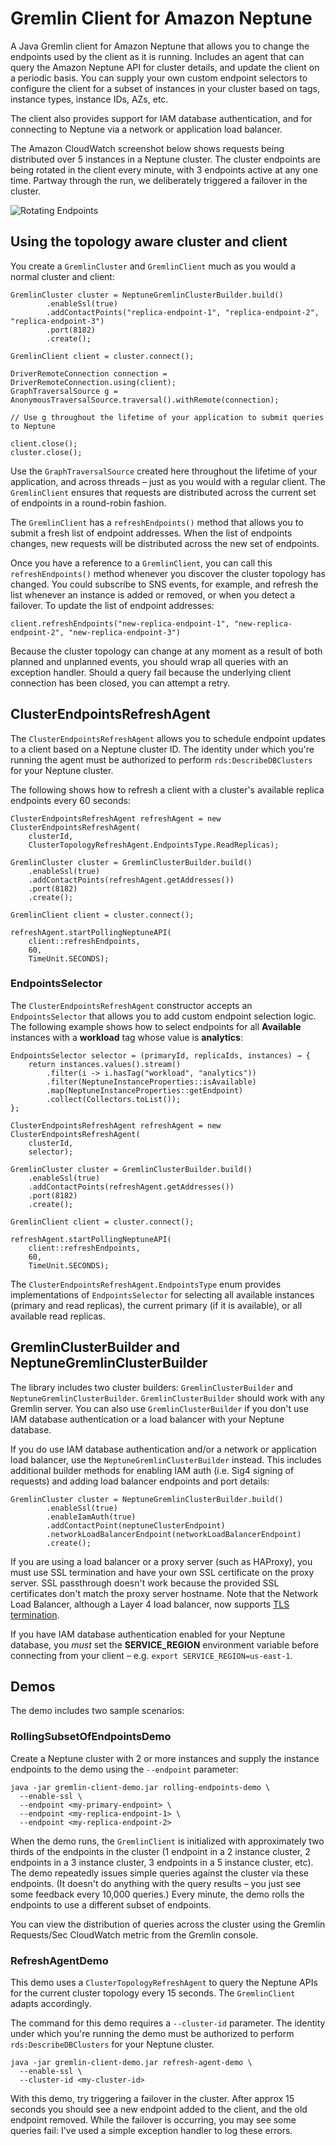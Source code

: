 # Gremlin Client for Amazon Neptune

A Java Gremlin client for Amazon Neptune that allows you to change the endpoints used by the client as it is running. Includes an agent that can query the Amazon Neptune API for cluster details, and update the client on a periodic basis. You can supply your own custom endpoint selectors to configure the client for a subset of instances in your cluster based on tags, instance types, instance IDs, AZs, etc.

The client also provides support for IAM database authentication, and for connecting to Neptune via a network or application load balancer.

The Amazon CloudWatch screenshot below shows requests being distributed over 5 instances in a Neptune cluster. The cluster endpoints are being rotated in the client every minute, with 3 endpoints active at any one time. Partway through the run, we deliberately triggered a failover in the cluster.

![Rotating Endpoints](rotating-endpoints.png)

## Using the topology aware cluster and client
 
You create a `GremlinCluster` and `GremlinClient` much as you would a normal cluster and client:

```
GremlinCluster cluster = NeptuneGremlinClusterBuilder.build()
        .enableSsl(true)
        .addContactPoints("replica-endpoint-1", "replica-endpoint-2", "replica-endpoint-3")
        .port(8182)
        .create();       
 
GremlinClient client = cluster.connect();
 
DriverRemoteConnection connection = DriverRemoteConnection.using(client);
GraphTraversalSource g = AnonymousTraversalSource.traversal().withRemote(connection);
 
// Use g throughout the lifetime of your application to submit queries to Neptune
 
client.close();
cluster.close();
```
 
Use the `GraphTraversalSource` created here throughout the lifetime of your application, and across threads – just as you would with a regular client. The `GremlinClient` ensures that requests are distributed across the current set of endpoints in a round-robin fashion.
 
The `GremlinClient` has a `refreshEndpoints()` method that allows you to submit a fresh list of endpoint addresses. When the list of endpoints changes, new requests will be distributed across the new set of endpoints.
 
Once you have a reference to a `GremlinClient`, you can call this `refreshEndpoints()` method whenever you discover the cluster topology has changed. You could subscribe to SNS events, for example, and refresh the list whenever an instance is added or removed, or when you detect a failover. To update the list of endpoint addresses:
 
```
client.refreshEndpoints("new-replica-endpoint-1", "new-replica-endpoint-2", "new-replica-endpoint-3")
```
 
Because the cluster topology can change at any moment as a result of both planned and unplanned events, you should wrap all queries with an exception handler. Should a query fail because the underlying client connection has been closed, you can attempt a retry.

## ClusterEndpointsRefreshAgent

The `ClusterEndpointsRefreshAgent` allows you to schedule endpoint updates to a client based on a Neptune cluster ID.  The identity under which you're running the agent must be authorized to perform `rds:DescribeDBClusters` for your Neptune cluster.

The following shows how to refresh a client with a cluster's available replica endpoints every 60 seconds:

```
ClusterEndpointsRefreshAgent refreshAgent = new ClusterEndpointsRefreshAgent(
    clusterId,
    ClusterTopologyRefreshAgent.EndpointsType.ReadReplicas);

GremlinCluster cluster = GremlinClusterBuilder.build()
    .enableSsl(true)
    .addContactPoints(refreshAgent.getAddresses())
    .port(8182)
    .create();

GremlinClient client = cluster.connect();

refreshAgent.startPollingNeptuneAPI(
    client::refreshEndpoints,
    60,
    TimeUnit.SECONDS);
```

### EndpointsSelector

The `ClusterEndpointsRefreshAgent` constructor accepts an `EndpointsSelector` that allows you to add custom endpoint selection logic. The following example shows how to select endpoints for all **Available** instances with a **workload** tag whose value is **analytics**:

```
EndpointsSelector selector = (primaryId, replicaIds, instances) → {
    return instances.values().stream()
        .filter(i -> i.hasTag("workload", "analytics"))
        .filter(NeptuneInstanceProperties::isAvailable)
        .map(NeptuneInstanceProperties::getEndpoint)
        .collect(Collectors.toList());
};

ClusterEndpointsRefreshAgent refreshAgent = new ClusterEndpointsRefreshAgent(
    clusterId,
    selector);

GremlinCluster cluster = GremlinClusterBuilder.build()
    .enableSsl(true)
    .addContactPoints(refreshAgent.getAddresses())
    .port(8182)
    .create();

GremlinClient client = cluster.connect();

refreshAgent.startPollingNeptuneAPI(
    client::refreshEndpoints,
    60,
    TimeUnit.SECONDS);
```

The `ClusterEndpointsRefreshAgent.EndpointsType` enum provides implementations of `EndpointsSelector` for selecting all available instances (primary and read replicas), the current primary (if it is available), or all available read replicas.

## GremlinClusterBuilder and NeptuneGremlinClusterBuilder

The library includes two cluster builders: `GremlinClusterBuilder` and `NeptuneGremlinClusterBuilder`. `GremlinClusterBuilder` should work with any Gremlin server. You can also use `GremlinClusterBuilder` if you don't use IAM database authentication or a load balancer with your Neptune database.

If you do use IAM database authentication and/or a network or application load balancer, use the `NeptuneGremlinClusterBuilder` instead. This includes additional builder methods for enabling IAM auth (i.e. Sig4 signing of requests) and adding load balancer endpoints and port details:

```
GremlinCluster cluster = NeptuneGremlinClusterBuilder.build()
        .enableSsl(true)
        .enableIamAuth(true)
        .addContactPoint(neptuneClusterEndpoint)
        .networkLoadBalancerEndpoint(networkLoadBalancerEndpoint)
        .create();
```

If you are using a load balancer or a proxy server (such as HAProxy), you must use SSL termination and have your own SSL certificate on the proxy server. SSL passthrough doesn't work because the provided SSL certificates don't match the proxy server hostname. Note that the Network Load Balancer, although a Layer 4 load balancer, now supports [TLS termination](https://aws.amazon.com/blogs/aws/new-tls-termination-for-network-load-balancers/).

If you have IAM database authentication enabled for your Neptune database, you _must_ set the **SERVICE_REGION** environment variable before connecting from your client – e.g. `export SERVICE_REGION=us-east-1`.

## Demos
 
The demo includes two sample scenarios:
 
### RollingSubsetOfEndpointsDemo
 
Create a Neptune cluster with 2 or more instances and supply the instance endpoints to the demo using the `--endpoint` parameter:
 
```
java -jar gremlin-client-demo.jar rolling-endpoints-demo \
  --enable-ssl \
  --endpoint <my-primary-endpoint> \
  --endpoint <my-replica-endpoint-1> \
  --endpoint <my-replica-endpoint-2>
```
 
When the demo runs, the `GremlinClient` is initialized with approximately two thirds of the endpoints in the cluster (1 endpoint in a 2 instance cluster, 2 endpoints in a 3 instance cluster, 3 endpoints in a 5 instance cluster, etc). The demo repeatedly issues simple queries against the cluster via these endpoints. (It doesn't do anything with the query results – you just see some feedback every 10,000 queries.) Every minute, the demo rolls the endpoints to use a different subset of endpoints.
 
You can view the distribution of queries across the cluster using the Gremlin Requests/Sec CloudWatch metric from the Gremlin console.
 
### RefreshAgentDemo
 
This demo uses a `ClusterTopologyRefreshAgent` to query the Neptune APIs for the current cluster topology every 15 seconds. The `GremlinClient` adapts accordingly.
 
The command for this demo requires a `--cluster-id` parameter. The identity under which you're running the demo must be authorized to perform `rds:DescribeDBClusters` for your Neptune cluster.
 
```
java -jar gremlin-client-demo.jar refresh-agent-demo \
  --enable-ssl \
  --cluster-id <my-cluster-id>
```
 
With this demo, try triggering a failover in the cluster. After approx 15 seconds you should see a new endpoint added to the client, and the old endpoint removed. While the failover is occurring, you may see some queries fail: I've used a simple exception handler to log these errors.
 